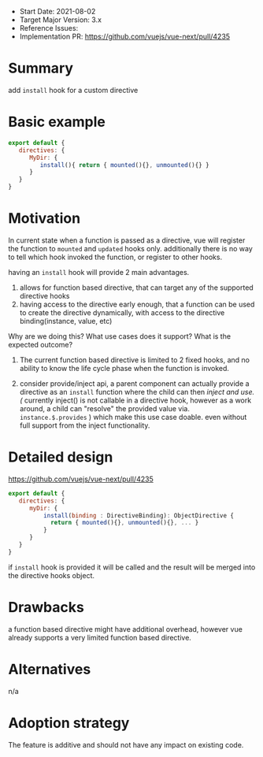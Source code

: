 - Start Date: 2021-08-02
- Target Major Version: 3.x
- Reference Issues: 
- Implementation PR:  https://github.com/vuejs/vue-next/pull/4235

# Summary
add  `install` hook for a custom directive

# Basic example

```js
export default {
   directives: {
      MyDir: {
         install(){ return { mounted(){}, unmounted(){} } 
      } 
   } 
}
```

# Motivation

In current state when a function is passed as a directive, vue will register the function 
to  `mounted` and `updated` hooks only.
additionally there is no way to tell which hook invoked the function, or register to other hooks.

having an `install` hook will provide 2 main advantages. 
1. allows for function based directive, that can target any of the supported directive hooks 
2. having access to the directive early enough, that a function can be used to create the directive dynamically, 
with access to the directive binding(instance, value, etc) 




Why are we doing this? What use cases does it support? What is the expected
outcome?

1. The current function based directive is limited to 2 fixed hooks, and no ability to know the life cycle phase
when the function is invoked.

2. consider provide/inject api, a parent component can actually provide a directive as an `install` function 
where the child can then *inject and use. 
(* currently inject() is not callable in a directive hook, however as a work around, a child can "resolve" the provided value via. `instance.$.provides` ) 
which make this use case doable. even without full support from the inject functionality.



# Detailed design


https://github.com/vuejs/vue-next/pull/4235


```js
export default {
   directives: {
      myDir: {
          install(binding : DirectiveBinding): ObjectDirective {
            return { mounted(){}, unmounted(){}, ... } 
          }
      }
   } 
}
```

if `install` hook is provided it will be called and the result will be merged into the directive hooks object.


# Drawbacks

 a function based directive might have additional overhead, however vue already supports a very limited function based directive.


# Alternatives
n/a


# Adoption strategy

The feature is additive and should not have any impact on existing code.


